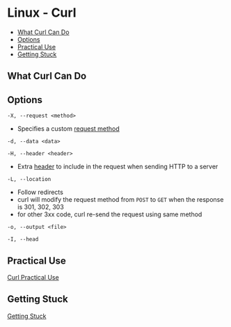 # Linux - Curl

* [What Curl Can Do](#what-curl-can-do)
* [Options](#options)
* [Practical Use](#practical-use)
* [Getting Stuck](#getting-stuck)

## What Curl Can Do

## Options

`-X, --request <method>`

- Specifies a custom [request method](http-request-method.md)

`-d, --data <data>`

`-H, --header <header>`

- Extra [header](http-request-header.md) to include in the request when sending HTTP to a server

`-L, --location`

- Follow redirects
- curl will modify the request method from `POST` to `GET` when the response is 301, 302, 303
- for other 3xx code, curl re-send the request using same method

`-o, --output <file>`

`-I, --head`

## Practical Use

[Curl Practical Use](linux-curl-practical-use.md)

## Getting Stuck

[Getting Stuck](linux-curl-getting-stuck.md)

